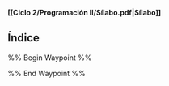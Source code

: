 **[[Ciclo 2/Programación II/Sílabo.pdf|Sílabo]]**

## Índice

%% Begin Waypoint %%


%% End Waypoint %%
